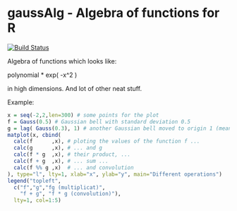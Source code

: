 gaussAlg - Algebra of functions for R
=========

[![Build Status](https://travis-ci.org/llaniewski/gaussAlgebra.svg?branch=master)](https://travis-ci.org/llaniewski/gaussAlgebra)

Algebra of functions which looks like:

polynomial * exp( -x^2 )

in high dimensions. And lot of other neat stuff.

Example:
```r
x = seq(-2,2,len=300) # some points for the plot
f = Gauss(0.5) # Gaussian bell with standard deviation 0.5
g = lag( Gauss(0.3), 1) # another Gaussian bell moved to origin 1 (mean=1)
matplot(x, cbind(
  calc(f      ,x), # ploting the values of the function f ...
  calc(g      ,x), # ... and g
  calc(f * g  ,x), # their product, ...
  calc(f + g  ,x), # ... sum ...
  calc(f %% g ,x)  # ... and convolution
), type="l", lty=1, xlab="x", ylab="y", main="Different operations")
legend("topleft",
  c("f","g","fg (multiplicat)",
    "f + g", "f * g (convolution)"),
  lty=1, col=1:5)
```
